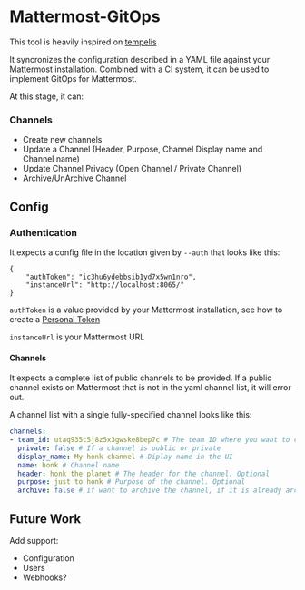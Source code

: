 # Mattermost-GitOps

This tool is heavily inspired on [tempelis](https://github.com/kubernetes-sigs/slack-infra/tree/master/tempelis)

It syncronizes the configuration described in a YAML file against your Mattermost installation.
Combined with a CI system, it can be used to implement GitOps for Mattermost.

At this stage, it can:

### Channels
  - Create new channels
  - Update a Channel (Header, Purpose, Channel Display name and Channel name)
  - Update Channel Privacy (Open Channel / Private Channel)
  - Archive/UnArchive Channel


## Config

### Authentication

It expects a config file in the location given by `--auth` that looks like this:

```
{
    "authToken": "ic3hu6ydebbsib1yd7x5wn1nro",
    "instanceUrl": "http://localhost:8065/"
}
```

`authToken` is a value provided by your Mattermost installation, see how to
create a [Personal Token](https://docs.mattermost.com/developer/personal-access-tokens.html?#personal-access-tokens)

`instanceUrl` is your Mattermost URL


#### Channels

It expects a complete list of public channels to be provided. If a public channel exists on
Mattermost that is not in the yaml channel list, it will error out.

A channel list with a single fully-specified channel looks like this:


```yaml
channels:
- team_id: utaq935c5j8z5x3gwske8bep7c # The team ID where you want to create the channel, a Mattermost installation can have multiple teams
  private: false # If a channel is public or private
  display_name: My honk channel # Diplay name in the UI
  name: honk # Channel name
  header: honk the planet # The header for the channel. Optional
  purpose: just to honk # Purpose of the channel. Optional
  archive: false # if want to archive the channel, if it is already archived can restore
```


## Future Work

Add support:

- Configuration
- Users
- Webhooks?
